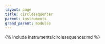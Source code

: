 ```yaml
---
layout: page
title: circlesequencer
parent: instruments
grand_parent: modules
---
```


{% include instruments/circlesequencer.md %}
